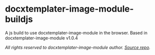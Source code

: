 # docxtemplater-image-module-buildjs
A js build to use docxtemplater-image-module in the browser.
Based in docxtemplater-image-module v1.0.4

*All rights reserved to docxtemplater-image-module author. [Source repo](https://github.com/open-xml-templating/docxtemplater-image-module).*
